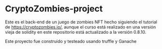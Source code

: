 # CryptoZombies-project
Este es el back-end de un juego de zombies NFT hecho siguiendo el tutorial de https://cryptozombies.io/, aunque el curso está realizado en una versión vieja de solidity en este repositorio está actualizado a la versión 0.8.10. 

Este proyecto fue construido y testeado usando truffle y Ganache 
